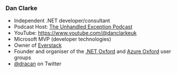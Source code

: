 ### Dan Clarke

* Independent .NET developer/consultant
* Podcast Host: [The Unhandled Exception Podcast](https://unhandledexceptionpodcast.com/)
* YouTube: https://www.youtube.com/@danclarkeuk
* Microsoft MVP (developer technologies)
* Owner of [Everstack](https://www.everstack.com/)
* Founder and organiser of the [.NET Oxford](https://www.meetup.com/dotnetoxford/) and [Azure Oxford](https://www.meetup.com/azure-oxford/) user groups
* [@dracan](https://twitter.com/dracan) on Twitter
